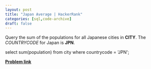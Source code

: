 ```yaml
---
layout: post
title: "Japan Average | HackerRank"
categories: [sql,code-archive]
draft: false
---
```

<p>Query the sum of the populations for all Japanese cities in <strong>CITY</strong>. The <em>COUNTRYCODE</em> for Japan is <strong>JPN</strong>.</p>
    select sum(population) from city where countrycode = 'JPN';

<a href="https://www.hackerrank.com/challenges/japan-population/problem?isFullScreen=true">**Problem link**</a> 
